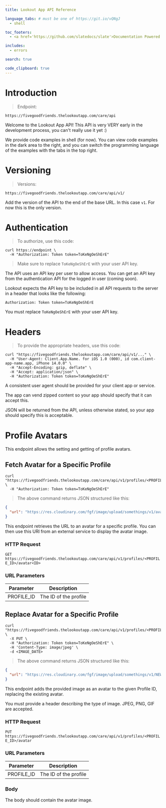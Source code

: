 ```yaml
---
title: Lookout App API Reference

language_tabs: # must be one of https://git.io/vQNgJ
  - shell

toc_footers:
  - <a href='https://github.com/slatedocs/slate'>Documentation Powered by Slate</a>

includes:
  - errors

search: true

code_clipboard: true
---
```


# Introduction

> Endpoint:

```shell
https://fivegoodfriends.thelookoutapp.com/care/api
```

Welcome to the Lookout App API! This API is very VERY early in the development process, you can't really use it yet :)

We provide code examples in shell (for now). You can view code examples in the dark area to the right, and you can switch the programming language of the examples with the tabs in the top right.

# Versioning

> Versions:

```shell
https://fivegoodfriends.thelookoutapp.com/care/api/v1/
```

Add the version of the API to the end of the base URL. In this case `v1`. For now this is the only version.


# Authentication

> To authorize, use this code:

```shell
curl https://endpoint \
  -H "Authorization: Token token=ToKeNgOeShErE"
```

> Make sure to replace `ToKeNgOeShErE` with your user API key.

The API uses an API key per user to allow access. You can get an API key from the authentication API for the logged in user (coming soon).

Lookout expects the API key to be included in all API requests to the server in a header that looks like the following:

`Authorization: Token token=ToKeNgOeShErE`

<aside class="notice">
You must replace <code>ToKeNgOeShErE</code> with your user API key.
</aside>

# Headers

> To provide the appropriate headers, use this code:

```shell
curl "https://fivegoodfriends.thelookoutapp.com/care/api/v1/..." \
  -H "User-Agent: Client.App.Name. for iOS 1.0 (000), id com.client-app-name.app, iPhone 14.0.0" \
  -H "Accept-Encoding: gzip, deflate" \
  -H "Accept: application/json" \
  -H "Authorization: Token token=ToKeNgOeShErE"
```

A consistent user agent should be provided for your client app or service.

The app can vend zipped content so your app should specify that it can accept this.

JSON will be returned from the API, unless otherwise stated, so your app should specify this is acceptable.

# Profile Avatars

This endpoint allows the setting and getting of profile avatars.


## Fetch Avatar for a Specific Profile

```shell
curl "https://fivegoodfriends.thelookoutapp.com/care/api/v1/profiles/<PROFILE_ID>/avatar" \
  -H "Authorization: Token token=ToKeNgOeShErE"
```

> The above command returns JSON structured like this:

```json
{
  "url": "https://res.cloudinary.com/fgf/image/upload/somethings/v1/avatar/img.jpg"
}
```

This endpoint retrieves the URL to an avatar for a specific profile. You can then use this URl from an external service to display the avatar image.

### HTTP Request

`GET https://fivegoodfriends.thelookoutapp.com/care/api/v1/profiles/<PROFILE_ID>/avatar<ID>`

### URL Parameters

Parameter | Description
--------- | -----------
PROFILE_ID | The ID of the profile


## Replace Avatar for a Specific Profile

```shell
curl "https://fivegoodfriends.thelookoutapp.com/care/api/v1/profiles/<PROFILE_ID>/avatar" \
  -X PUT \
  -H "Authorization: Token token=ToKeNgOeShErE" \
  -H 'Content-Type: image/jpeg' \
  -d <IMAGE_DATE>
```

> The above command returns JSON structured like this:

```json
{
  "url": "https://res.cloudinary.com/fgf/image/upload/somethings/v1/NEW_avatar/NEW_img.jpg"
}
```

This endpoint adds the provided image as an avatar to the given Profile ID, replacing the existing avatar.

<aside class="notice">
You must provide a header describing the type of image. JPEG, PNG, GIF are accepted.
</aside>

### HTTP Request

`PUT https://fivegoodfriends.thelookoutapp.com/care/api/v1/profiles/<PROFILE_ID>/avatar`

### URL Parameters

Parameter | Description
--------- | -----------
PROFILE_ID | The ID of the profile

### Body

The body should contain the avatar image.
